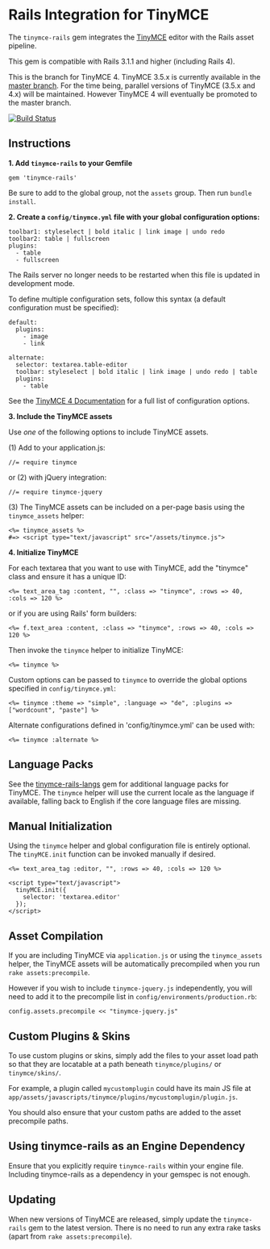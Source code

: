 Rails Integration for TinyMCE
=============================

The `tinymce-rails` gem integrates the [TinyMCE](http://www.tinymce.com/) editor with the Rails asset pipeline.

This gem is compatible with Rails 3.1.1 and higher (including Rails 4).

This is the branch for TinyMCE 4. TinyMCE 3.5.x is currently available in the [master branch](https://github.com/spohlenz/tinymce-rails). For the time being, parallel versions of TinyMCE (3.5.x and 4.x) will be maintained. However TinyMCE 4 will eventually be promoted to the master branch.

[![Build Status](https://travis-ci.org/spohlenz/tinymce-rails.png?branch=tinymce-4)](https://travis-ci.org/spohlenz/tinymce-rails)


Instructions
------------

**1. Add `tinymce-rails` to your Gemfile**

    gem 'tinymce-rails'

Be sure to add to the global group, not the `assets` group. Then run `bundle install`.


**2. Create a `config/tinymce.yml` file with your global configuration options:**

    toolbar1: styleselect | bold italic | link image | undo redo
    toolbar2: table | fullscreen
    plugins:
      - table
      - fullscreen
      
The Rails server no longer needs to be restarted when this file is updated in development mode.

To define multiple configuration sets, follow this syntax (a default configuration must be specified):

    default:
      plugins:
        - image
        - link
    
    alternate:
      selector: textarea.table-editor
      toolbar: styleselect | bold italic | link image | undo redo | table
      plugins:
        - table

See the [TinyMCE 4 Documentation](http://www.tinymce.com/wiki.php/Configuration) for a full list of configuration options.


**3. Include the TinyMCE assets**

Use *one* of the following options to include TinyMCE assets.

(1) Add to your application.js:

    //= require tinymce

or (2) with jQuery integration:

    //= require tinymce-jquery

(3) The TinyMCE assets can be included on a per-page basis using the `tinymce_assets` helper:

    <%= tinymce_assets %>
    #=> <script type="text/javascript" src="/assets/tinymce.js">


**4. Initialize TinyMCE**

For each textarea that you want to use with TinyMCE, add the "tinymce" class and ensure it has a unique ID:

    <%= text_area_tag :content, "", :class => "tinymce", :rows => 40, :cols => 120 %>
    
or if you are using Rails' form builders:

    <%= f.text_area :content, :class => "tinymce", :rows => 40, :cols => 120 %>

Then invoke the `tinymce` helper to initialize TinyMCE:

    <%= tinymce %>

Custom options can be passed to `tinymce` to override the global options specified in `config/tinymce.yml`:

    <%= tinymce :theme => "simple", :language => "de", :plugins => ["wordcount", "paste"] %>

Alternate configurations defined in 'config/tinymce.yml' can be used with:

    <%= tinymce :alternate %>


Language Packs
--------------

See the [tinymce-rails-langs](https://github.com/spohlenz/tinymce-rails-langs) gem for additional language packs for TinyMCE. The `tinymce` helper will use the current locale as the language if available, falling back to English if the core language files are missing.


Manual Initialization
---------------------

Using the `tinymce` helper and global configuration file is entirely optional. The `tinyMCE.init` function can be invoked manually if desired.

    <%= text_area_tag :editor, "", :rows => 40, :cols => 120 %>

    <script type="text/javascript">
      tinyMCE.init({
        selector: 'textarea.editor'
      });
    </script>


Asset Compilation
-----------------

If you are including TinyMCE via `application.js` or using the `tinymce_assets` helper, the TinyMCE assets will be automatically precompiled when you run `rake assets:precompile`.

However if you wish to include `tinymce-jquery.js` independently, you will need to add it to the precompile list in `config/environments/production.rb`:

    config.assets.precompile << "tinymce-jquery.js"


Custom Plugins & Skins
----------------------

To use custom plugins or skins, simply add the files to your asset load path so that they are locatable at a path beneath `tinymce/plugins/` or `tinymce/skins/`.

For example, a plugin called `mycustomplugin` could have its main JS file at `app/assets/javascripts/tinymce/plugins/mycustomplugin/plugin.js`.

You should also ensure that your custom paths are added to the asset precompile paths.


Using tinymce-rails as an Engine Dependency
-------------------------------------------

Ensure that you explicitly require `tinymce-rails` within your engine file. Including tinymce-rails as a dependency in your gemspec is not enough.


Updating
--------

When new versions of TinyMCE are released, simply update the `tinymce-rails` gem to the latest version. There is no need to run any extra rake tasks (apart from `rake assets:precompile`).
